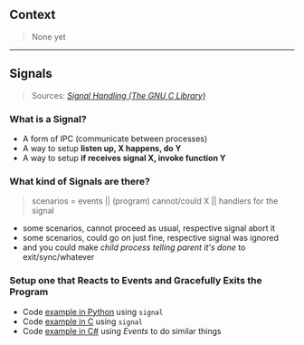 
## Context

> None yet

-----

## Signals

> Sources: [*Signal Handling (The GNU C Library)*](https://www.gnu.org/software/libc/manual/html_node/Signal-Handling.html)

### What is a Signal?

- A form of IPC (communicate between processes)
- A way to setup **listen up, X happens, do Y**
- A way to setup **if receives signal X, invoke function Y**

### What kind of Signals are there?

> scenarios = events || (program) cannot/could X || handlers for the signal

- some scenarios, cannot proceed as usual, respective signal abort it
- some scenarios, could go on just fine, respective signal was ignored
- and you could make *child process telling parent it's done* to exit/sync/whatever

### Setup one that Reacts to Events and Gracefully Exits the Program

- Code [example in Python](https://github.com/codingEzio/codingezio.github.io/blob/master/hands-on/mock-signal.py) using `signal`
- Code [example in C](https://github.com/codingEzio/codingezio.github.io/blob/master/hands-on/mock-signal.c) using `signal`
- Code [example in C#](https://github.com/codingEzio/codingezio.github.io/blob/master/hands-on/mock-signal-with-event.cs) using *Events* to do similar things
